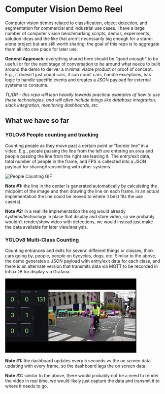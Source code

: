 # Computer Vision Demo Reel

Computer vision demos related to classification, object detection, and segmentation for commercial and industrial use cases. I have a large number of computer vision benchmarking scripts, demos, experiments, solution ideas and the like that aren't necessarily big enough for a stand-alone project but are still worth sharing; the goal of this repo is to aggregate them all into one place for later use. 

**General Approach:** everything shared here should be *"good enough"* to be useful or for the next stage of conversation to be around what needs to built around the demo to deliver a minimal viable product or proof of concept. E.g., it doesn’t just count cars, it can count cars, handle exceptions, has logic to handle specific events and creates a JSON payload for external systems to consume.

*TL/DR - this repo will lean heavily towards practical examples of how to use these technologies, and will often include things like database integration, slack integration, monitoring dashboards, etc.*

## What we have so far

### YOLOv8 People counting and tracking

Counting people as they move past a certain point or "border line" in a video. E.g., people passing the line from the left are entering an area and people passing the line from the right are leaving it. The entry/exit data, total number of people in the frame, and FPS is collected into a JSON payload for sharing/transmitting with other systems. 

![People Counting GIF](images/people_counter_detections.gif)

**Note #1:** the line in the center is generated automatically by calculating the midpoint of the image and then drawing the line on each frame. In an actual implementation the line could be moved to where it best fits the use case(s).

**Note #2:** in a real life implementation the org would already systems/technology in place that display and store video, so we probably wouldn't render/show video with detections, we would instead just make the data available for later view/analysis.

### YOLOv8 Multi-Class Counting

Counting entrances and exits for several different things or classes, think cars going by, people, people on bycycles, dogs, etc. Similar to the above, the demo generates a JSON payload with entry/exit data for each class, and there is an alternate version that transmits data via MQTT to be recorded in InfluxDB for display via Grafana. 

![People Counting GIF](images/multi_count_dashboard.gif)

**Note #1:** the dashboard updates every 5 seconds vs the on screen data updating with every frame, so the dashboard lags the on screen data. 

**Note #2:** similar to the above, there would probably not be a need to render the video in real time, we would likely just capture the data and transmit it to where it needs to go.



